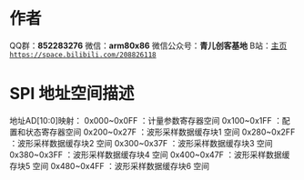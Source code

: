 ﻿# 作者
QQ群：**852283276**
微信：**arm80x86**
微信公众号：**青儿创客基地**
B站：[主页 `https://space.bilibili.com/208826118`](https://space.bilibili.com/208826118)

# SPI 地址空间描述
地址AD[10:0]映射：
0x000~0x0FF ：计量参数寄存器空间
0x100~0x1FF ：配置和状态寄存器空间
0x200~0x27F ：波形采样数据缓存块1 空间
0x280~0x2FF ：波形采样数据缓存块2 空间
0x300~0x37F ：波形采样数据缓存块3 空间
0x380~0x3FF ：波形采样数据缓存块4 空间
0x400~0x47F ：波形采样数据缓存块5 空间
0x480~0x4FF ：波形采样数据缓存块6 空间
